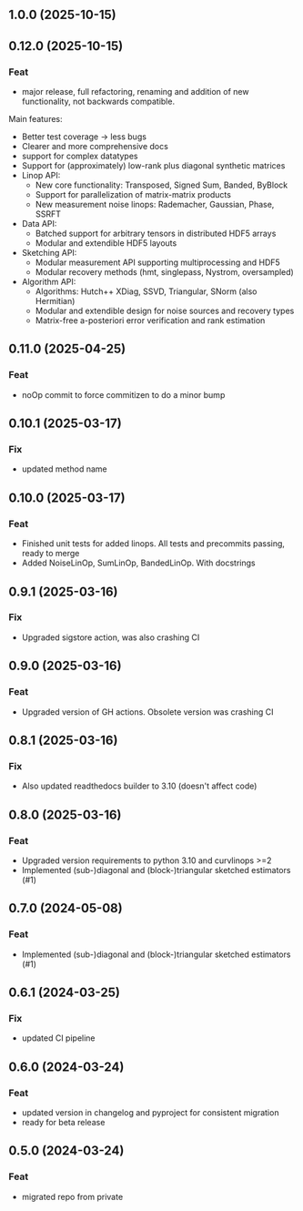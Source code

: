 ## 1.0.0 (2025-10-15)

## 0.12.0 (2025-10-15)

### Feat

- major release, full refactoring, renaming and addition of new functionality, not backwards compatible.

Main features:
* Better test coverage -> less bugs
* Clearer and more comprehensive docs
* support for complex datatypes
* Support for (approximately) low-rank plus diagonal synthetic matrices
* Linop API:
  - New core functionality: Transposed, Signed Sum, Banded, ByBlock
  - Support for parallelization of matrix-matrix products
  - New measurement noise linops: Rademacher, Gaussian, Phase, SSRFT
* Data API:
  - Batched support for arbitrary tensors in distributed HDF5 arrays
  - Modular and extendible HDF5 layouts
* Sketching API:
  - Modular measurement API supporting multiprocessing and HDF5
  - Modular recovery methods (hmt, singlepass, Nystrom, oversampled)
* Algorithm API:
  - Algorithms: Hutch++ XDiag, SSVD, Triangular, SNorm (also Hermitian)
  - Modular and extendible design for noise sources and recovery types
  - Matrix-free a-posteriori error verification and rank estimation

## 0.11.0 (2025-04-25)

### Feat

- noOp commit to force commitizen to do a minor bump

## 0.10.1 (2025-03-17)

### Fix

- updated method name

## 0.10.0 (2025-03-17)

### Feat

- Finished unit tests for added linops. All tests and precommits passing, ready to merge
- Added NoiseLinOp, SumLinOp, BandedLinOp. With docstrings

## 0.9.1 (2025-03-16)

### Fix

- Upgraded sigstore action, was also crashing CI

## 0.9.0 (2025-03-16)

### Feat

- Upgraded version of GH actions. Obsolete version was crashing CI

## 0.8.1 (2025-03-16)

### Fix

- Also updated readthedocs builder to 3.10 (doesn't affect code)

## 0.8.0 (2025-03-16)

### Feat

- Upgraded version requirements to python 3.10 and curvlinops >=2
- Implemented (sub-)diagonal and (block-)triangular sketched estimators (#1)

## 0.7.0 (2024-05-08)

### Feat

- Implemented (sub-)diagonal and (block-)triangular sketched estimators (#1)

## 0.6.1 (2024-03-25)

### Fix

- updated CI pipeline

## 0.6.0 (2024-03-24)

### Feat

- updated version in changelog and pyproject for consistent migration
- ready for beta release

## 0.5.0 (2024-03-24)

### Feat

- migrated repo from private
